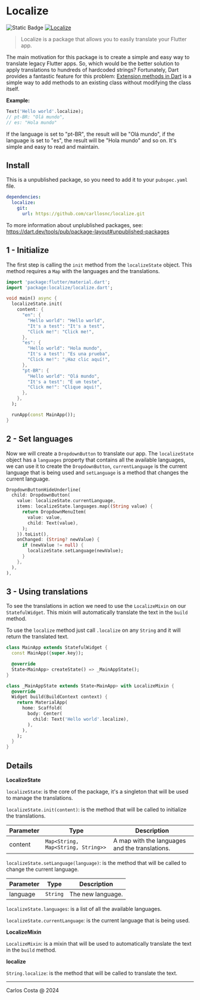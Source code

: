 # Localize

![Static Badge](https://img.shields.io/badge/Flutter-blue)
[![Localize](https://github.com/carllosnc/localize/actions/workflows/dart.yml/badge.svg)](https://github.com/carllosnc/localize/actions/workflows/dart.yml)

> Localize is a package that allows you to easily translate your Flutter app.

The main motivation for this package is to create a simple and easy way to translate legacy Flutter apps. So, which would be the better solution to apply translations to hundreds of hardcoded strings? Fortunately, Dart provides a fantastic feature for this problem: [Extension methods in Dart](https://dart.dev/guides/language/extension-methods) is a simple way to add methods to an existing class without modifying the class itself.

**Example:**

```dart
Text('Hello world'.localize);
// pt-BR: "Olá mundo",
// es: "Hola mundo"
```

If the language is set to "pt-BR", the result will be "Olá mundo", if the language is set to "es", the result will be "Hola mundo" and so on. It's simple and easy to read and maintain.

## Install

This is a unpublished package, so you need to add it to your `pubspec.yaml` file.

```yml
dependencies:
  localize:
    git:
      url: https://github.com/carllosnc/localize.git
```

To more information about unplublished packages, see: https://dart.dev/tools/pub/package-layout#unpublished-packages

## 1 - Initialize

The first step is calling the `init` method from the `localizeState` object. This method requires a `Map` with the languages and the translations.

```dart
import 'package:flutter/material.dart';
import 'package:localize/localize.dart';

void main() async {
  localizeState.init(
    content: {
      "en": {
        "Hello world": "Hello world",
        "It's a test": "It's a test",
        "Click me!": "Click me!",
      },
      "es": {
        "Hello world": "Hola mundo",
        "It's a test": "Es una prueba",
        "Click me!": "¡Haz clic aquí!",
      },
      "pt-BR": {
        "Hello world": "Olá mundo",
        "It's a test": "É um teste",
        "Click me!": "Clique aqui!",
      },
    },
  );

  runApp(const MainApp());
}
```

## 2 - Set languages

Now we will create a `DropdownButton` to translate our app. The `localizeState` object has a `languages` property that contains all the available languages, we can use it to create the `DropdownButton`, `currentLanguage` is the current language that is being used and `setLanguage` is a method that changes the current language.

```dart
DropdownButtonHideUnderline(
  child: DropdownButton(
    value: localizeState.currentLanguage,
    items: localizeState.languages.map((String value) {
      return DropdownMenuItem(
        value: value,
        child: Text(value),
      );
    }).toList(),
    onChanged: (String? newValue) {
      if (newValue != null) {
        localizeState.setLanguage(newValue);
      }
    },
  ),
),
```

## 3 - Using translations

To see the translations in action we need to use the `LocalizeMixin` on our `StatefulWidget`. This mixin will automatically translate the text in the `build` method.

To use the `localize` method just call `.localize` on any `String` and it will return the translated text.

```dart
class MainApp extends StatefulWidget {
  const MainApp({super.key});

  @override
  State<MainApp> createState() => _MainAppState();
}

class _MainAppState extends State<MainApp> with LocalizeMixin {
  @override
  Widget build(BuildContext context) {
    return MaterialApp(
      home: Scaffold(
        body: Center(
          child: Text('Hello world'.localize),
        ),
      ),
    );
  }
}
```

## Details

**LocalizeState**

`localizeState`:
is the core of the package, it's a singleton that will be used to manage the translations.

`localizeState.init(content)`: is the method that will be called to initialize the translations.

| Parameter | Type                               | Description                                    |
| --------- | ---------------------------------- | ---------------------------------------------- |
| content   | `Map<String, Map<String, String>>` | A map with the languages and the translations. |

`localizeState.setLanguage(language)`: is the method that will be called to change the current language.

| Parameter | Type     | Description       |
| --------- | -------- | ----------------- |
| language  | `String` | The new language. |

`localizeState.languages`: is a list of all the available languages.

`localizeState.currentLanguage`: is the current language that is being used.

**LocalizeMixin**

`LocalizeMixin`: is a mixin that will be used to automatically translate the text in the `build` method.

**localize**

`String.localize`: is the method that will be called to translate the text.

---

Carlos Costa @ 2024
